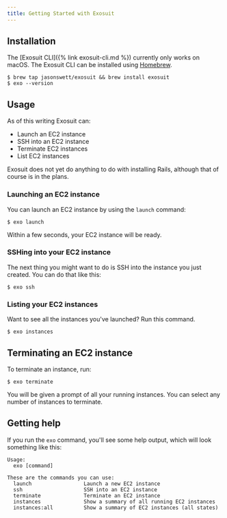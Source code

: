 ```yaml
---
title: Getting Started with Exosuit
---
```


## Installation

The [Exosuit CLI]({% link exosuit-cli.md %}) currently only works on macOS.
The Exosuit CLI can be installed using [Homebrew](https://brew.sh/).

```shell
$ brew tap jasonswett/exosuit && brew install exosuit
$ exo --version
```

## Usage

As of this writing Exosuit can:

- Launch an EC2 instance
- SSH into an EC2 instance
- Terminate EC2 instances
- List EC2 instances

Exosuit does not yet do anything to do with installing Rails, although that of course is in the plans.

### Launching an EC2 instance

You can launch an EC2 instance by using the `launch` command:
```shell
$ exo launch
```

Within a few seconds, your EC2 instance will be ready.

### SSHing into your EC2 instance

The next thing you might want to do is SSH into the instance you just created.
You can do that like this:

```shell
$ exo ssh
```

### Listing your EC2 instances

Want to see all the instances you've launched? Run this command.

```shell
$ exo instances
```

## Terminating an EC2 instance

To terminate an instance, run:

```shell
$ exo terminate
```

You will be given a prompt of all your running instances.
You can select any number of instances to terminate.

## Getting help

If you run the `exo` command, you'll see some help output, which will look something like this:

```shell
Usage:
  exo [command]

These are the commands you can use:
  launch                 Launch a new EC2 instance
  ssh                    SSH into an EC2 instance
  terminate              Terminate an EC2 instance
  instances              Show a summary of all running EC2 instances
  instances:all          Show a summary of EC2 instances (all states)
```
